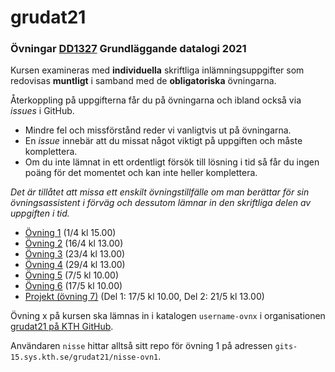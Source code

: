 # grudat21

### Övningar [DD1327](https://www.kth.se/social/course/DD1327/) Grundläggande datalogi 2021

Kursen examineras med **individuella** skriftliga inlämningsuppgifter
som redovisas **muntligt** i samband med de **obligatoriska** övningarna.

Återkoppling på uppgifterna får du på övningarna och ibland också via *issues* i GitHub.

- Mindre fel och missförstånd reder vi vanligtvis ut på övningarna.
- En *issue* innebär att du missat något viktigt på uppgiften och måste komplettera.
- Om du inte lämnat in ett ordentligt försök till lösning i tid så får du ingen poäng för det momentet
  och kan inte heller komplettera.
  
*Det är tillåtet att missa ett enskilt övningstillfälle om man berättar för sin övningsassistent i förväg och dessutom lämnar in den skriftliga delen av uppgiften i tid.*

- [Övning 1](https://github.com/yourbasic/grudat21/blob/master/ovn1.md) (1/4 kl 15.00)
- [Övning 2](https://github.com/yourbasic/grudat21/blob/master/ovn2.md) (16/4 kl 13.00)
- [Övning 3](https://github.com/yourbasic/grudat21/blob/master/ovn3.md)  (23/4 kl 13.00)
- [Övning 4](https://github.com/yourbasic/grudat21/blob/master/ovn4.md)  (29/4 kl 13.00)
- [Övning 5](https://github.com/yourbasic/grudat21/blob/master/ovn5.md)  (7/5 kl 10.00)
- [Övning 6](https://github.com/yourbasic/grudat21/blob/master/ovn6.md)  (17/5 kl 10.00)
- [Projekt (övning 7)](https://github.com/yourbasic/grudat21/blob/master/ovn7.md) (Del 1: 17/5 kl 10.00, Del 2: 21/5 kl 13.00)

Övning x på kursen ska lämnas in i katalogen
<code>username-ovnx</code> i organisationen [grudat21 på KTH GitHub](https://gits-15.sys.kth.se/grudat21).

Användaren `nisse` hittar alltså sitt repo för övning 1 på adressen
<code>gits-15.sys.kth.se/grudat21/nisse-ovn1</code>.
